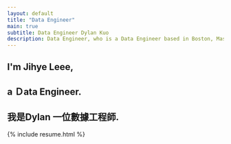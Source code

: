 ```yaml
---
layout: default
title: "Data Engineer"
main: true
subtitle: Data Engineer Dylan Kuo
description: Data Engineer, who is a Data Engineer based in Boston, Massachusetts.
---
```

<div class="intro-animation">
<section class="explanation">
    <h1 class="intro">
    I'm Jihye Leee,
    </h1>
    <h1 class="intro">a Ｄata Engineer.
    </h1>
    <h2 class="intro">我是Dylan 一位數據工程師.</h2>
</section>
</div>
{% include resume.html %}
